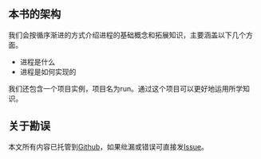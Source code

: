 

## 本书的架构

我们会按循序渐进的方式介绍进程的基础概念和拓展知识，主要涵盖以下几个方面。

* 进程是什么
* 进程是如何实现的

我们还包含一个项目实例，项目名为run。通过这个项目可以更好地运用所学知识。

## 关于勘误

本文所有内容已托管到[Github](https://github.com/tobegit3hub/understand_linux_process)，如果纰漏或错误可直接发[Issue](https://github.com/tobegit3hub/understand_linux_process/issues/new)。
